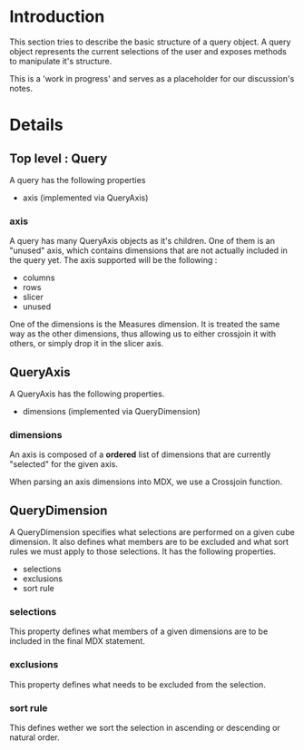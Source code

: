# Introduction #

This section tries to describe the basic structure of a query object. A query object represents the current selections of the user and exposes methods to manipulate it's structure.

This is a 'work in progress' and serves as a placeholder for our discussion's notes.


# Details #

## Top level : Query ##

A query has the following properties

  * axis (implemented via QueryAxis)

### axis ###

A query has many QueryAxis objects as it's children. One of them is an "unused" axis, which contains dimensions that are not actually included in the query yet. The axis supported will be the following :

  * columns
  * rows
  * slicer
  * unused

One of the dimensions is the Measures dimension. It is treated the same way as the other dimensions, thus allowing us to either crossjoin it with others, or simply drop it in the slicer axis.

## QueryAxis ##

A QueryAxis has the following properties.

  * dimensions (implemented via QueryDimension)

### dimensions ###

An axis is composed of a **ordered** list of dimensions that are currently "selected" for the given axis.

When parsing an axis dimensions into MDX, we use a Crossjoin function.

## QueryDimension ##

A QueryDimension specifies what selections are performed on a given cube dimension. It also defines what members are to be excluded and what sort rules we must apply to those selections. It has the following properties.

  * selections
  * exclusions
  * sort rule

### selections ###

This property defines what members of a given dimensions are to be included in the final MDX statement.

### exclusions ###

This property defines what needs to be excluded from the selection.

### sort rule ###

This defines wether we sort the selection in ascending or descending or natural order.
